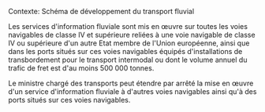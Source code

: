Contexte: Schéma de développement du transport fluvial

Les services d'information fluviale sont mis en œuvre sur toutes les voies navigables de classe IV et supérieure reliées à une voie navigable de classe IV ou supérieure d'un autre Etat membre de l'Union européenne, ainsi que dans les ports situés sur ces voies navigables équipés d'installations de transbordement pour le transport intermodal ou dont le volume annuel du trafic de fret est d'au moins 500 000 tonnes.

Le ministre chargé des transports peut étendre par arrêté la mise en œuvre d'un service d'information fluviale à d'autres voies navigables ainsi qu'à des ports situés sur ces voies navigables.